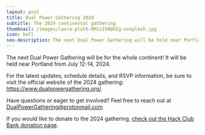 ```yaml
---
layout: post
title: Dual Power Gathering 2024
subtitle: The 2024 continental gathering
thumbnail: /images/laura-pluth-RMicIhNOOIg-unsplash.jpg
icon: bell
seo-description: The next Dual Power Gathering will be held near Portland from July 12-14, 2024.
---
```


The next Dual Power Gathering will be for the whole continent! It will be held near Portland from July 12-14, 2024.

For the latest updates, schedule details, and RSVP information, be sure to visit the official website of the 2024 gathering: https://www.dualpowergathering.org/.

Have questions or eager to get involved? Feel free to reach out at [DualPowerGathering@protonmail.com](mailto:DualPowerGathering@protonmail.com)

If you would like to donate to the 2024 gathering, [check out the Hack Club Bank donation page](https://hcb.hackclub.com/donations/start/dual-power-gathering). 